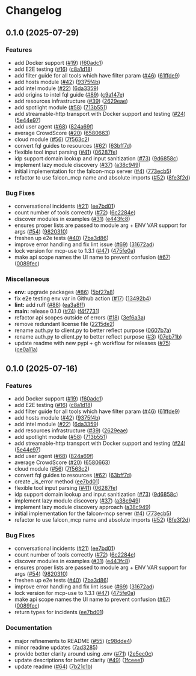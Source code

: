 # Changelog

## 0.1.0 (2025-07-29)


### Features

* add Docker support ([#19](https://github.com/carlosmmatos/falcon-mcp/issues/19)) ([f60adc1](https://github.com/carlosmmatos/falcon-mcp/commit/f60adc1c1e7e0a441a57d671fa44bb430b66280d))
* add E2E testing ([#16](https://github.com/carlosmmatos/falcon-mcp/issues/16)) ([c8a1d18](https://github.com/carlosmmatos/falcon-mcp/commit/c8a1d18400fc5d89ef26c7cbe01fe4d46628fdff))
* add filter guide for all tools which have filter param ([#46](https://github.com/carlosmmatos/falcon-mcp/issues/46)) ([61ffde9](https://github.com/carlosmmatos/falcon-mcp/commit/61ffde90062644bb6014bb89c8b50ec904c728d5))
* add hosts module ([#42](https://github.com/carlosmmatos/falcon-mcp/issues/42)) ([9375f4b](https://github.com/carlosmmatos/falcon-mcp/commit/9375f4b2399b3ed793d548a498dc132e69ef6081))
* add intel module ([#22](https://github.com/carlosmmatos/falcon-mcp/issues/22)) ([6da3359](https://github.com/carlosmmatos/falcon-mcp/commit/6da3359e3890d6ee218b105f4342a1ae13690e79))
* add origins to intel fql guide ([#89](https://github.com/carlosmmatos/falcon-mcp/issues/89)) ([c9a147e](https://github.com/carlosmmatos/falcon-mcp/commit/c9a147eef3f1c991eebc5c2e63781f8ab0eda311))
* add resources infrastructure ([#39](https://github.com/carlosmmatos/falcon-mcp/issues/39)) ([2629eae](https://github.com/carlosmmatos/falcon-mcp/commit/2629eaef671f75d244f355d43c3e18cad47ee488))
* add spotlight module ([#58](https://github.com/carlosmmatos/falcon-mcp/issues/58)) ([713b551](https://github.com/carlosmmatos/falcon-mcp/commit/713b55193141fc5d71f3bdc273d960c20e99bff8))
* add streamable-http transport with Docker support and testing ([#24](https://github.com/carlosmmatos/falcon-mcp/issues/24)) ([5e44e97](https://github.com/carlosmmatos/falcon-mcp/commit/5e44e9708bcccd2580444ffcaf27b03fb6716c9d))
* add user agent ([#68](https://github.com/carlosmmatos/falcon-mcp/issues/68)) ([824a69f](https://github.com/carlosmmatos/falcon-mcp/commit/824a69f23211cb1e0699332fa07b453bbf0401b4))
* average CrowdScore ([#20](https://github.com/carlosmmatos/falcon-mcp/issues/20)) ([6580663](https://github.com/carlosmmatos/falcon-mcp/commit/65806634d49248c6b59ef509eadbf4d2b64145f1))
* cloud module ([#56](https://github.com/carlosmmatos/falcon-mcp/issues/56)) ([7f563c2](https://github.com/carlosmmatos/falcon-mcp/commit/7f563c2e0b5afa35af3d9dbfb778f07b014812ab))
* convert fql guides to resources ([#62](https://github.com/carlosmmatos/falcon-mcp/issues/62)) ([63bff7d](https://github.com/carlosmmatos/falcon-mcp/commit/63bff7d3a87ea6c07b290f0c610e95e3a4c8423d))
* flexible tool input parsing ([#41](https://github.com/carlosmmatos/falcon-mcp/issues/41)) ([06287fe](https://github.com/carlosmmatos/falcon-mcp/commit/06287feaccf41f4c41d587c9ab2f0a874382455b))
* idp support domain lookup and input sanitization ([#73](https://github.com/carlosmmatos/falcon-mcp/issues/73)) ([9d6858c](https://github.com/carlosmmatos/falcon-mcp/commit/9d6858cd7d0f97a1fbcca3858cafccf688e73da6))
* implement lazy module discovery ([#37](https://github.com/carlosmmatos/falcon-mcp/issues/37)) ([a38c949](https://github.com/carlosmmatos/falcon-mcp/commit/a38c94973aae3ebdc5b5f51f0980b0266c287680))
* initial implementation for the falcon-mcp server ([#4](https://github.com/carlosmmatos/falcon-mcp/issues/4)) ([773ecb5](https://github.com/carlosmmatos/falcon-mcp/commit/773ecb54f5c7ef7760933a5c12b473df953ca85c))
* refactor to use falcon_mcp name and absolute imports ([#52](https://github.com/carlosmmatos/falcon-mcp/issues/52)) ([8fe3f2d](https://github.com/carlosmmatos/falcon-mcp/commit/8fe3f2d28573258a620c50270cd23c56aaf4d5fb))


### Bug Fixes

* conversational incidents ([#21](https://github.com/carlosmmatos/falcon-mcp/issues/21)) ([ee7bd01](https://github.com/carlosmmatos/falcon-mcp/commit/ee7bd01d691a2cd6a74c2a9c50f406f3bd6e09de))
* count number of tools correctly ([#72](https://github.com/carlosmmatos/falcon-mcp/issues/72)) ([6c2284e](https://github.com/carlosmmatos/falcon-mcp/commit/6c2284e2bac220bfc55b9aea1b416300dbceffb6))
* discover modules in examples ([#31](https://github.com/carlosmmatos/falcon-mcp/issues/31)) ([e443fc8](https://github.com/carlosmmatos/falcon-mcp/commit/e443fc8348b8aa8c79c17733833b0cb3509d7451))
* ensures proper lists are passed to module arg + ENV VAR support for args ([#54](https://github.com/carlosmmatos/falcon-mcp/issues/54)) ([9820310](https://github.com/carlosmmatos/falcon-mcp/commit/982031012184b4fe5d5054ace41a4abcac0ff86b))
* freshen up e2e tests ([#40](https://github.com/carlosmmatos/falcon-mcp/issues/40)) ([7ba3d86](https://github.com/carlosmmatos/falcon-mcp/commit/7ba3d86faed06b4033074bbed0eb5410d87f117f))
* improve error handling and fix lint issue ([#69](https://github.com/carlosmmatos/falcon-mcp/issues/69)) ([31672ad](https://github.com/carlosmmatos/falcon-mcp/commit/31672ad20a7a78f9edb5e7d5f7e5d610bf8aafb6))
* lock version for mcp-use to 1.3.1 ([#47](https://github.com/carlosmmatos/falcon-mcp/issues/47)) ([475fe0a](https://github.com/carlosmmatos/falcon-mcp/commit/475fe0a59879a5c53198ebd5e9b548d2fdfd9538))
* make api scope names the UI name to prevent confusion ([#67](https://github.com/carlosmmatos/falcon-mcp/issues/67)) ([0089fec](https://github.com/carlosmmatos/falcon-mcp/commit/0089fec425c5d1a58e15ebb3d6262cfa21b61931))


### Miscellaneous

* **env:** upgrade packages ([#86](https://github.com/carlosmmatos/falcon-mcp/issues/86)) ([5bf27a8](https://github.com/carlosmmatos/falcon-mcp/commit/5bf27a810ab7640e53dd416613194def5825c3be))
* fix e2e testing env var in Github action ([#17](https://github.com/carlosmmatos/falcon-mcp/issues/17)) ([13492b4](https://github.com/carlosmmatos/falcon-mcp/commit/13492b4e245bfa0602cc85ca7190655166dd13fb))
* **lint:** add ruff ([#88](https://github.com/carlosmmatos/falcon-mcp/issues/88)) ([ea3a8ff](https://github.com/carlosmmatos/falcon-mcp/commit/ea3a8ff366378a59918c591d85bd7597d4f26576))
* **main:** release 0.1.0 ([#74](https://github.com/carlosmmatos/falcon-mcp/issues/74)) ([f4f7731](https://github.com/carlosmmatos/falcon-mcp/commit/f4f77318565d7ab4f8c6746035103831a10d496f))
* refactor api scopes outside of errors ([#18](https://github.com/carlosmmatos/falcon-mcp/issues/18)) ([3ef6a3a](https://github.com/carlosmmatos/falcon-mcp/commit/3ef6a3ab499552d7c0ef6f2d459d4d5a146f442f))
* remove redundant license file ([2215de2](https://github.com/carlosmmatos/falcon-mcp/commit/2215de2ca46063462131022b85ad94370f627719))
* rename auth.py to client.py to better reflect purpose ([0607b7a](https://github.com/carlosmmatos/falcon-mcp/commit/0607b7a24b7f59db5ab34a07867eb3cea0a50195))
* rename auth.py to client.py to better reflect purpose ([#3](https://github.com/carlosmmatos/falcon-mcp/issues/3)) ([07eb71b](https://github.com/carlosmmatos/falcon-mcp/commit/07eb71b7fa675acb290db3ae078abd35b3d52253))
* update readme with new pypi + gh workflow for releases ([#75](https://github.com/carlosmmatos/falcon-mcp/issues/75)) ([ce0a11a](https://github.com/carlosmmatos/falcon-mcp/commit/ce0a11af66f1da32132952c17f8e736cd2bd81e0))

## 0.1.0 (2025-07-16)


### Features

* add Docker support ([#19](https://github.com/crowdstrike/falcon-mcp/issues/19)) ([f60adc1](https://github.com/crowdstrike/falcon-mcp/commit/f60adc1c1e7e0a441a57d671fa44bb430b66280d))
* add E2E testing ([#16](https://github.com/crowdstrike/falcon-mcp/issues/16)) ([c8a1d18](https://github.com/crowdstrike/falcon-mcp/commit/c8a1d18400fc5d89ef26c7cbe01fe4d46628fdff))
* add filter guide for all tools which have filter param ([#46](https://github.com/crowdstrike/falcon-mcp/issues/46)) ([61ffde9](https://github.com/crowdstrike/falcon-mcp/commit/61ffde90062644bb6014bb89c8b50ec904c728d5))
* add hosts module ([#42](https://github.com/crowdstrike/falcon-mcp/issues/42)) ([9375f4b](https://github.com/crowdstrike/falcon-mcp/commit/9375f4b2399b3ed793d548a498dc132e69ef6081))
* add intel module ([#22](https://github.com/crowdstrike/falcon-mcp/issues/22)) ([6da3359](https://github.com/crowdstrike/falcon-mcp/commit/6da3359e3890d6ee218b105f4342a1ae13690e79))
* add resources infrastructure ([#39](https://github.com/crowdstrike/falcon-mcp/issues/39)) ([2629eae](https://github.com/crowdstrike/falcon-mcp/commit/2629eaef671f75d244f355d43c3e18cad47ee488))
* add spotlight module ([#58](https://github.com/crowdstrike/falcon-mcp/issues/58)) ([713b551](https://github.com/crowdstrike/falcon-mcp/commit/713b55193141fc5d71f3bdc273d960c20e99bff8))
* add streamable-http transport with Docker support and testing ([#24](https://github.com/crowdstrike/falcon-mcp/issues/24)) ([5e44e97](https://github.com/crowdstrike/falcon-mcp/commit/5e44e9708bcccd2580444ffcaf27b03fb6716c9d))
* add user agent ([#68](https://github.com/crowdstrike/falcon-mcp/issues/68)) ([824a69f](https://github.com/crowdstrike/falcon-mcp/commit/824a69f23211cb1e0699332fa07b453bbf0401b4))
* average CrowdScore ([#20](https://github.com/crowdstrike/falcon-mcp/issues/20)) ([6580663](https://github.com/crowdstrike/falcon-mcp/commit/65806634d49248c6b59ef509eadbf4d2b64145f1))
* cloud module ([#56](https://github.com/crowdstrike/falcon-mcp/issues/56)) ([7f563c2](https://github.com/crowdstrike/falcon-mcp/commit/7f563c2e0b5afa35af3d9dbfb778f07b014812ab))
* convert fql guides to resources ([#62](https://github.com/crowdstrike/falcon-mcp/issues/62)) ([63bff7d](https://github.com/crowdstrike/falcon-mcp/commit/63bff7d3a87ea6c07b290f0c610e95e3a4c8423d))
* create _is_error method ([ee7bd01](https://github.com/crowdstrike/falcon-mcp/commit/ee7bd01d691a2cd6a74c2a9c50f406f3bd6e09de))
* flexible tool input parsing ([#41](https://github.com/crowdstrike/falcon-mcp/issues/41)) ([06287fe](https://github.com/crowdstrike/falcon-mcp/commit/06287feaccf41f4c41d587c9ab2f0a874382455b))
* idp support domain lookup and input sanitization ([#73](https://github.com/crowdstrike/falcon-mcp/issues/73)) ([9d6858c](https://github.com/crowdstrike/falcon-mcp/commit/9d6858cd7d0f97a1fbcca3858cafccf688e73da6))
* implement lazy module discovery ([#37](https://github.com/crowdstrike/falcon-mcp/issues/37)) ([a38c949](https://github.com/crowdstrike/falcon-mcp/commit/a38c94973aae3ebdc5b5f51f0980b0266c287680))
* implement lazy module discovery approach ([a38c949](https://github.com/crowdstrike/falcon-mcp/commit/a38c94973aae3ebdc5b5f51f0980b0266c287680))
* initial implementation for the falcon-mcp server ([#4](https://github.com/crowdstrike/falcon-mcp/issues/4)) ([773ecb5](https://github.com/crowdstrike/falcon-mcp/commit/773ecb54f5c7ef7760933a5c12b473df953ca85c))
* refactor to use falcon_mcp name and absolute imports ([#52](https://github.com/crowdstrike/falcon-mcp/issues/52)) ([8fe3f2d](https://github.com/crowdstrike/falcon-mcp/commit/8fe3f2d28573258a620c50270cd23c56aaf4d5fb))


### Bug Fixes

* conversational incidents ([#21](https://github.com/crowdstrike/falcon-mcp/issues/21)) ([ee7bd01](https://github.com/crowdstrike/falcon-mcp/commit/ee7bd01d691a2cd6a74c2a9c50f406f3bd6e09de))
* count number of tools correctly ([#72](https://github.com/crowdstrike/falcon-mcp/issues/72)) ([6c2284e](https://github.com/crowdstrike/falcon-mcp/commit/6c2284e2bac220bfc55b9aea1b416300dbceffb6))
* discover modules in examples ([#31](https://github.com/crowdstrike/falcon-mcp/issues/31)) ([e443fc8](https://github.com/crowdstrike/falcon-mcp/commit/e443fc8348b8aa8c79c17733833b0cb3509d7451))
* ensures proper lists are passed to module arg + ENV VAR support for args ([#54](https://github.com/crowdstrike/falcon-mcp/issues/54)) ([9820310](https://github.com/crowdstrike/falcon-mcp/commit/982031012184b4fe5d5054ace41a4abcac0ff86b))
* freshen up e2e tests ([#40](https://github.com/crowdstrike/falcon-mcp/issues/40)) ([7ba3d86](https://github.com/crowdstrike/falcon-mcp/commit/7ba3d86faed06b4033074bbed0eb5410d87f117f))
* improve error handling and fix lint issue ([#69](https://github.com/crowdstrike/falcon-mcp/issues/69)) ([31672ad](https://github.com/crowdstrike/falcon-mcp/commit/31672ad20a7a78f9edb5e7d5f7e5d610bf8aafb6))
* lock version for mcp-use to 1.3.1 ([#47](https://github.com/crowdstrike/falcon-mcp/issues/47)) ([475fe0a](https://github.com/crowdstrike/falcon-mcp/commit/475fe0a59879a5c53198ebd5e9b548d2fdfd9538))
* make api scope names the UI name to prevent confusion ([#67](https://github.com/crowdstrike/falcon-mcp/issues/67)) ([0089fec](https://github.com/crowdstrike/falcon-mcp/commit/0089fec425c5d1a58e15ebb3d6262cfa21b61931))
* return types for incidents ([ee7bd01](https://github.com/crowdstrike/falcon-mcp/commit/ee7bd01d691a2cd6a74c2a9c50f406f3bd6e09de))


### Documentation

* major refinements to README  ([#55](https://github.com/crowdstrike/falcon-mcp/issues/55)) ([c98dde4](https://github.com/crowdstrike/falcon-mcp/commit/c98dde4a35491806a27bc1ef3ec53e184810b7b9))
* minor readme updates ([7ad3285](https://github.com/crowdstrike/falcon-mcp/commit/7ad3285a942917502cebd8bf1bf067db12a0d6c6))
* provide better clarity around using .env ([#71](https://github.com/crowdstrike/falcon-mcp/issues/71)) ([2e5ec0c](https://github.com/crowdstrike/falcon-mcp/commit/2e5ec0cfd5ba918625481b0c4ea75bf161a3a606))
* update descriptions for better clarity ([#49](https://github.com/crowdstrike/falcon-mcp/issues/49)) ([1fceee1](https://github.com/crowdstrike/falcon-mcp/commit/1fceee1070d04da20fea8e1c19c0c4e286e67828))
* update readme ([#64](https://github.com/crowdstrike/falcon-mcp/issues/64)) ([7b21c1b](https://github.com/crowdstrike/falcon-mcp/commit/7b21c1b8f42a33c3704e116a56e13af6108609aa))
